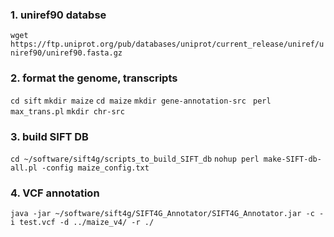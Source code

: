 ### 1. uniref90 databse
```wget https://ftp.uniprot.org/pub/databases/uniprot/current_release/uniref/uniref90/uniref90.fasta.gz```
### 2. format the genome, transcripts
```cd sift```
```mkdir maize```
```cd maize```
```mkdir gene-annotation-src ```
```perl max_trans.pl```
```mkdir chr-src```
### 3. build SIFT DB
```cd ~/software/sift4g/scripts_to_build_SIFT_db```
```nohup perl make-SIFT-db-all.pl -config maize_config.txt ```
### 4. VCF annotation
```java -jar ~/software/sift4g/SIFT4G_Annotator/SIFT4G_Annotator.jar -c -i test.vcf -d ../maize_v4/ -r ./```
